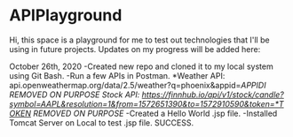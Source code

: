 # APIPlayground

Hi, this space is a playground for me to test out technologies that I'll be using in future projects. Updates on my progress will be added here:

October 26th, 2020
  -Created new repo and cloned it to my local system using Git Bash.
  -Run a few APIs in Postman.
    *Weather API: api.openweathermap.org/data/2.5/weather?q=phoenix&appid=*APPIDI REMOVED ON PURPOSE*
    *Stock API: https://finnhub.io/api/v1/stock/candle?symbol=AAPL&resolution=1&from=1572651390&to=1572910590&token=*TOKEN REMOVED ON PURPOSE*
  -Created a Hello World .jsp file.
  -Installed Tomcat Server on Local to test .jsp file. SUCCESS.
  
